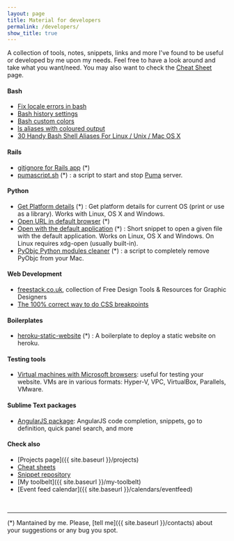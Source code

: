 ```yaml
---
layout: page
title: Material for developers
permalink: /developers/
show_title: true
---
```


A collection of tools, notes, snippets, links and more I've found to be useful or developed by me upon my needs. Feel free to have a look around and take what you want/need. You may also want to check the [Cheat Sheet]({{site.baseurl}}/cheat-sheets) page.

#### Bash

- [Fix locale errors in bash](https://gist.github.com/pirafrank/d792768becac1406dd57)
- [Bash history settings](https://gist.github.com/pirafrank/e2535d3891a79b7ad6e6)
- [Bash custom colors](https://gist.github.com/pirafrank/363fd25544fcc135057d)
- [ls aliases with coloured output](https://gist.github.com/pirafrank/53b7037513626f92577c)
- [30 Handy Bash Shell Aliases For Linux / Unix / Mac OS X](http://www.cyberciti.biz/tips/bash-aliases-mac-centos-linux-unix.html)

#### Rails

- [gitignore for Rails app](https://gist.github.com/pirafrank/7c7303c039e2fa8df529) (*)
- [pumascript.sh](https://gist.github.com/pirafrank/ea64dfbaceca755c3891) (*) : a script to start and stop [Puma](http://puma.io) server.

#### Python

- [Get Platform details](https://gist.github.com/pirafrank/a6421e09c2b8b17426da) (*) : Get platform details for current OS (print or use as a library). Works with Linux, OS X and Windows.
- [Open URL in default browser](https://gist.github.com/pirafrank/cd62f7def8f56ff986af) (*)
- [Open with the default application](https://gist.github.com/pirafrank/159aa709cc86799b66f2) (*) : Short snippet to open a given file with the default application. Works on Linux, OS X and Windows. On Linux requires xdg-open (usually built-in).
- [PyObjc Python modules cleaner](https://gist.github.com/pirafrank/ffa76def386a989ad2b8) (*) : a script to completely remove PyObjc from your Mac.

#### Web Development

- [freestack.co.uk](http://freestack.co.uk), collection of Free Design Tools & Resources for Graphic Designers
- [The 100% correct way to do CSS breakpoints](https://medium.freecodecamp.com/the-100-correct-way-to-do-css-breakpoints-88d6a5ba1862#.vpz5mnnyy)

#### Boilerplates

- [heroku-static-website](https://github.com/pirafrank/heroku-static-website) (*) : A boilerplate to deploy a static website on heroku.

#### Testing tools

- [Virtual machines with Microsoft browsers](http://dev.modern.ie/tools/vms/windows/): useful for testing your website. VMs are in various formats: Hyper-V, VPC, VirtualBox, Parallels, VMware.

#### Sublime Text packages

- [AngularJS package](https://github.com/angular-ui/AngularJS-sublime-package): AngularJS code completion, snippets, go to definition, quick panel search, and more

#### Check also

- [Projects page]({{ site.baseurl }}/projects)
- [Cheat sheets]({{site.baseurl}}/cheat-sheets)
- [Snippet repository](http://github.com/pirafrank/snippets)
- [My toolbelt]({{ site.baseurl }}/my-toolbelt)
- [Event feed calendar]({{ site.baseurl }}/calendars/eventfeed)

<br>

---

(*) Mantained by me. Please, [tell me]({{ site.baseurl }}/contacts) about your suggestions or any bug you spot.


